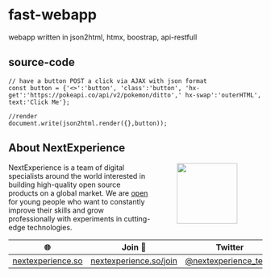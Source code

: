 # fast-webapp
webapp written in json2html, htmx, boostrap, api-restfull

## source-code
```
// have a button POST a click via AJAX with json format
const button = {'<>':'button', 'class':'button', 'hx-get':'https://pokeapi.co/api/v2/pokemon/ditto',' hx-swap':'outerHTML', text:'Click Me'};
    
//render
document.write(json2html.render({},button));
```

## About NextExperience

<img align="right" width="120" height="120" src="https://cdn-icons-png.flaticon.com/512/1600/1600856.png" hspace="50">

NextExperience is a team of digital specialists around the world interested in building high-quality open source products on a global market. We are [open](https://codex.so/join) for young people who want to constantly improve their skills and grow professionally with experiments in cutting-edge technologies.

| 🌐 | Join  👋  | Twitter | Instagram |
| -- | -- | -- | -- |
| [nextexperience.so](https://nextexperience.so) | [nextexperience.so/join](https://nextexperience.so/join) |[@nextexperience_team](http://twitter.com/nextexperience_team) | [@nextexperience_team](http://instagram.com/nextexperience_team/) |
